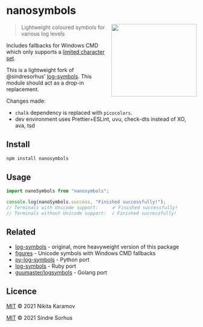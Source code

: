 # nanosymbols

<img src="screenshot.png" width="226" height="192" align="right">

> Lightweight coloured symbols for various log levels

Includes fallbacks for Windows CMD which only supports a
[limited character set](https://en.wikipedia.org/wiki/Code_page_437).

This is a lightweight fork of @sindresorhus'
[log-symbols](https://github.com/sindresorhus/log-symbols).
This module should act as a drop-in replacement.

Changes made:

- `chalk` dependency is replaced with `picocolors`.
- dev environment uses Prettier+ESLint, uvu, check-dts instead of XO, ava, tsd

## Install

```sh
npm install nanosymbols
```

## Usage

```js
import nanoSymbols from "nanosymbols";

console.log(nanoSymbols.success, "Finished successfully!");
// Terminals with Unicode support:     ✔ Finished successfully!
// Terminals without Unicode support:  √ Finished successfully!
```

## Related

- [log-symbols](https://github.com/sindresorhus/log-symbols) - original, more
  heavyweight version of this package
- [figures](https://github.com/sindresorhus/figures) - Unicode symbols with
  Windows CMD fallbacks
- [py-log-symbols](https://github.com/ManrajGrover/py-log-symbols) - Python port
- [log-symbols](https://github.com/palash25/log-symbols) - Ruby port
- [guumaster/logsymbols](https://github.com/guumaster/logsymbols) - Golang port

## Licence

[MIT] © 2021 Nikita Karamov

[MIT] © 2021 Sindre Sorhus

[mit]: https://spdx.org/licenses/MIT.html
